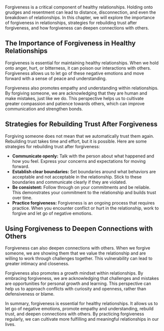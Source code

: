
Forgiveness is a critical component of healthy relationships. Holding onto grudges and resentment can lead to distance, disconnection, and even the breakdown of relationships. In this chapter, we will explore the importance of forgiveness in relationships, strategies for rebuilding trust after forgiveness, and how forgiveness can deepen connections with others.

The Importance of Forgiveness in Healthy Relationships
------------------------------------------------------

Forgiveness is essential for maintaining healthy relationships. When we hold onto anger, hurt, or bitterness, it can poison our interactions with others. Forgiveness allows us to let go of these negative emotions and move forward with a sense of peace and understanding.

Forgiveness also promotes empathy and understanding within relationships. By forgiving someone, we are acknowledging that they are human and make mistakes, just like we do. This perspective helps us to cultivate greater compassion and patience towards others, which can improve communication and strengthen bonds.

Strategies for Rebuilding Trust After Forgiveness
-------------------------------------------------

Forgiving someone does not mean that we automatically trust them again. Rebuilding trust takes time and effort, but it is possible. Here are some strategies for rebuilding trust after forgiveness:

* **Communicate openly:** Talk with the person about what happened and how you feel. Express your concerns and expectations for moving forward.
* **Establish clear boundaries:** Set boundaries around what behaviors are acceptable and not acceptable in the relationship. Stick to these boundaries and communicate clearly if they are violated.
* **Be consistent:** Follow through on your commitments and be reliable. This demonstrates your commitment to the relationship and builds trust over time.
* **Practice forgiveness:** Forgiveness is an ongoing process that requires practice. When you encounter conflict or hurt in the relationship, work to forgive and let go of negative emotions.

Using Forgiveness to Deepen Connections with Others
---------------------------------------------------

Forgiveness can also deepen connections with others. When we forgive someone, we are showing them that we value the relationship and are willing to work through challenges together. This vulnerability can lead to greater intimacy and closeness.

Forgiveness also promotes a growth mindset within relationships. By embracing forgiveness, we are acknowledging that challenges and mistakes are opportunities for personal growth and learning. This perspective can help us to approach conflicts with curiosity and openness, rather than defensiveness or blame.

In summary, forgiveness is essential for healthy relationships. It allows us to let go of negative emotions, promote empathy and understanding, rebuild trust, and deepen connections with others. By practicing forgiveness regularly, we can cultivate more fulfilling and meaningful relationships in our lives.
